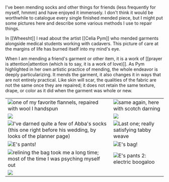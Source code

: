 I've been mending socks and other things for friends (less frequently for myself, hmmm) and have enjoyed it immensely. I don't think it would be worthwhile to catalogue every single finished mended piece, but I might put some pictures here and describe some various methods I use to repair things.

In [[Wheesht]] I read about the artist [[Celia Pym]] who mended garments alongside medical students working with cadavers. This picture of care at the margins of life has burned itself into my mind's eye.

When I am mending a friend's garment or other item, it is a work of [[prayer is attention|attention (which is to say, it is a work of love)]]. As Pym highlighted in her own artistic practice of mending, the whole endeavor is deeply particularizing. It mends the garment, it also changes it in ways that are not entirely practical. Like skin will scar, the qualities of the fabric are not the same once they are repaired; it does not retain the same texture, drape, or color as it did when the garment was whole or new.

<table>
	<tr>
		<td><img src="{{ site.baseurl }}\assets\mending\m1.png"/>one of my favorite flannels, repaired with wool I handspun</td>
		<td><img src="{{ site.baseurl }}\assets\mending\m2.png"/>same again, here with scotch darning</td>
	</tr>
	<tr>
		<td><img src="{{ site.baseurl }}\assets\mending\m3.png"/></td>
		<td><img src="{{ site.baseurl }}\assets\mending\m4.png"/></td>
	</tr>
	<tr>
		<td><img src="{{ site.baseurl }}\assets\mending\m5.png"/>I've darned quite a few of Abba's socks (this one right before his wedding, by looks of the planner page)</td>
		<td><img src="{{ site.baseurl }}\assets\mending\m6.png"/>Last one; really satisfying tabby weave</td>
	</tr>
	<tr>
		<td><img src="{{ site.baseurl }}\assets\mending\m7.png"/>E's pants!</td>
		<td><img src="{{ site.baseurl }}\assets\mending\m8.png"/>E's bag!</td>
	</tr>
	<tr>
		<td><img src="{{ site.baseurl }}\assets\mending\m9.png"/>relining the bag took me a long time; most of the time I was psyching myself out</td>
		<td><img src="{{ site.baseurl }}\assets\mending\m10.png"/>E's pants 2: electric boogaloo</td>
	</tr>
	<tr>
		<td><img src="{{ site.baseurl }}\assets\mending\m11.png"/></td>
	</tr>
</table>